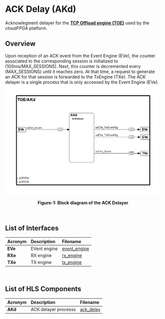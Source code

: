 # ACK Delay (AKd)

Acknowlegment delayer for the **[TCP Offload engine (TOE)](https://github.com/cloudFPGA/cFDK/blob/main/DOC/NTS/./TOE.md)** used by the *cloudFPGA* platform.

## Overview
Upon reception of an ACK event from the Event Engine (EVe), the counter associated to the corresponding session is initialized to (100ms/MAX_SESSIONS). Next, this counter is decremented every (MAX_SESSIONS) until it reaches zero. At that time, a request to generate an ACK for that session is forwarded to the TxEngine (TXe).
The ACK delayer is a single process that is only accessed by the Event Engine (EVe).
![Block diagram of the TOE/AKd](https://github.com/cloudFPGA/cFDK/blob/main/DOC/NTS/./images/Fig-TOE-AKd-Structure.bmp?raw=true#center)
<p align="center"><b>Figure-1: Block diagram of the ACK Delayer</b></p>
<br>

## List of Interfaces

| Acronym         | Description                                           | Filename
|:----------------|:------------------------------------------------------|:--------------
|  **EVe**        | EVent engine                                          | [event_engine](../../SRA/LIB/SHELL/LIB/hls/toe/src/event_engine/event_engine.cpp)
|  **RXe**        | RX engine                                             | [rx_engine](../../SRA/LIB/SHELL/LIB/hls/toe/src/rx_engine/src/rx_engine.cpp)
|  **TXe**        | TX engine                                             | [tx_engine](../../SRA/LIB/SHELL/LIB/hls/toe/src/tx_engine/src/tx_engine.cpp)


<br>

## List of HLS Components

| Acronym         | Description                                           | Filename
|:----------------|:------------------------------------------------------|:--------------
| **AKd**         | ACK delayer processs                                  | [ack_delay](../../SRA/LIB/SHELL/LIB/hls/toe/src/ack_delay/ack_delay.cpp)

<br>
